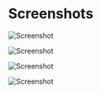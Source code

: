 # Screenshots

![Screenshot](https://github.com/fffranks/dotfiles/blob/master/imagens/Logo.png)

![Screenshot](https://github.com/fffranks/dotfiles/blob/master/imagens/Captura%20de%20tela%20de%2027-10-2019%2013:48:38.png)

![Screenshot](https://github.com/fffranks/dotfiles/blob/master/imagens/2019-10-30-121007_1600x900_scrot.png)

![Screenshot](https://github.com/fffranks/dotfiles/blob/master/imagens/Captura%20de%20tela%20de%2001-11-2019%2017:45:08.png)
